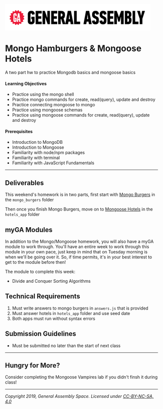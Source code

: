 [![General Assembly Logo](/ga_cog.png)](https://generalassemb.ly)

# Mongo Hamburgers & Mongoose Hotels

A two part hw to practice Mongodb basics and mongoose basics

#### Learning Objectives

- Practice using the mongo shell
- Practice mongo commands for create, read(query), update and destroy
- Practice connecting mongoose to mongo
- Practice using mongoose schemas
- Practice using mongoose commands for create, read(query),  update and destroy

#### Prerequisites

- Introduction to MongoDB
- Introduction to Mongoose
- Familiarity with node/npm packages
- Familiarity with terminal
- Familiarity with JavaScript Fundamentals

---

## Deliverables

This weekend's homework is in two parts, first start with [Mongo Burgers](mongo_burgers/README.md) in the `mongo_burgers` folder

Then once you finish Mongo Burgers, move on to [Mongoose Hotels](hotels_app/README.md) in the `hotels_app` folder

## myGA Modules 

In addition to the Mongo/Mongoose homework, you will also have a myGA module to work through. You'll have an entire week to work through this module in your own pace, just keep in mind that on Tuesday morning is when we'll be going over it. So, if time permits, it's in your best interest to get to the module before then! 

The module to complete this week: 

- Divide and Conquer Sorting Algorithms

## Technical Requirements
1. Must write answers to mongo burgers in `answers.js` that is provided
2. Must answer hotels in `hotels_app` folder and use seed date
3. Both apps must run without syntax errors

## Submission Guidelines

- Must be submitted no later than the start of next class

---

## Hungry for More? 

Consider completing the Mongoose Vampires lab if you didn't finsh it during class!

---

*Copyright 2019, General Assembly Space. Licensed under [CC-BY-NC-SA, 4.0](https://creativecommons.org/licenses/by-nc-sa/4.0/)*
